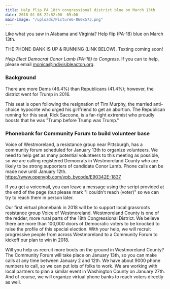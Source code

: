 ```yaml
---
title: Help flip PA 18th congressional district blue on March 13th
date: 2018-01-08 22:52:00 -05:00
main-image: "/uploads/Picture6-860x573.png"
---
```


Like what you saw in Alabama and Virginia? Help flip (PA-18) blue on March 13th.

THE PHONE-BANK IS UP & RUNNING (LINK BELOW). Texting coming soon!

*Help Elect Democrat Conor Lamb (PA-18) to Congress.*
If you can to help, please email monica@indivisibleacton.org.

### Background

There are more Dems (46.4%) than Republicans (41.4%); however, the district went for Trump in 2016.

This seat is open following the resignation of Tim Murphy, the married anti-choice hypocrite who urged his girlfriend to get an abortion. The Republican running for this seat, Rick Saccone, is a far-right extremist who proudly boosts that he was "Trump before Trump was Trump."

### Phonebank for Community Forum to build volunteer base

Voice of Westmoreland, a resistance group near Pittsburgh, has a community forum scheduled for January 13th to organize volunteers. We need to help get as many potential volunteers to this meeting as possible, so we are calling registered Democrats in Westmoreland County who are likely to be strong supporters of candidate Conor Lamb. Phone calls can be made now until January 12th. https://www.openvpb.com/vpb_bycode/E90342E-1837

If you get a voicemail, you can leave a message using the script provided at the end of the page (but please mark "I couldn't reach (voter)" so we can try to reach them in person later.

Our first virtual phonebank in 2018 will be to support local grassroots resistance group Voice of Westmoreland. Westmoreland County is one of the redder, more rural parts of the 18th Congressional District. We believe there are more than 100,000 doors of Democratic voters to be knocked to raise the profile of this special election. With your help, we will recruit progressive people from across Westmoreland to a Community Forum to kickoff our plan to win in 2018.

Will you help us recruit more boots on the ground in Westmoreland County? The Community Forum will take place on January 13th, so you can make calls at any time between January 2 and 12th. We have about 9000 phone numbers to call, so we can put lots of folks to work. We are working with local partners to plan a similar event in Washington County on January 27th. And of course, we will organize virtual phone banks to reach voters directly as well.